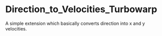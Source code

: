 # Direction_to_Velocities_Turbowarp
A simple extension which basically converts direction into x and y velocities.
